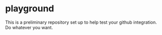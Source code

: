 # playground
This is a preliminary repository set up to help test your github integration. Do whatever you want.

